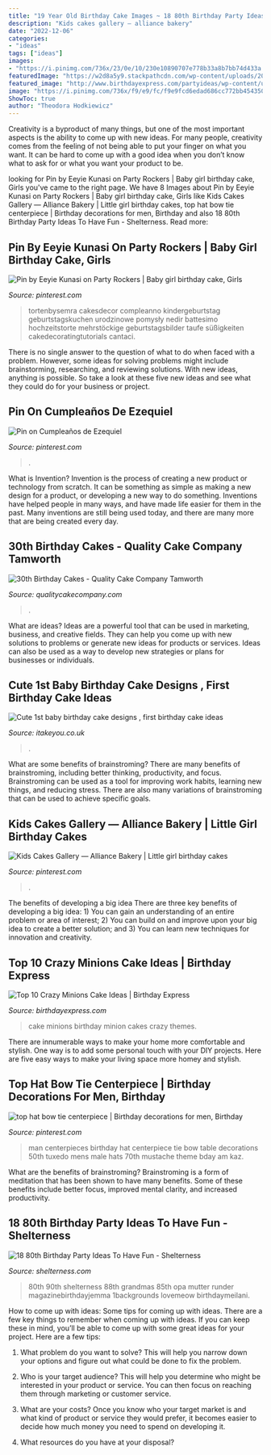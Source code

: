 ```yaml
---
title: "19 Year Old Birthday Cake Images ~ 18 80th Birthday Party Ideas To Have Fun"
description: "Kids cakes gallery — alliance bakery"
date: "2022-12-06"
categories:
- "ideas"
tags: ["ideas"]
images:
- "https://i.pinimg.com/736x/23/0e/10/230e10890707e778b33a8b7bb74d433a.jpg"
featuredImage: "https://w2d8a5y9.stackpathcdn.com/wp-content/uploads/2019/02/silver-white-drip-custom-topper-521x705.jpg"
featured_image: "http://www.birthdayexpress.com/partyideas/wp-content/uploads/2015/07/Minions-Cake-10.jpg"
image: "https://i.pinimg.com/736x/f9/e9/fc/f9e9fcd6edad686cc772bb454350357b--little-man-top-hats.jpg"
ShowToc: true
author: "Theodora Hodkiewicz"
---
```



Creativity is a byproduct of many things, but one of the most important aspects is the ability to come up with new ideas. For many people, creativity comes from the feeling of not being able to put your finger on what you want. It can be hard to come up with a good idea when you don’t know what to ask for or what you want your product to be.

	

		
looking for Pin by Eeyie Kunasi on Party Rockers | Baby girl birthday cake, Girls you've came to the right page. We have 8 Images about Pin by Eeyie Kunasi on Party Rockers | Baby girl birthday cake, Girls like Kids Cakes Gallery — Alliance Bakery | Little girl birthday cakes, top hat bow tie centerpiece | Birthday decorations for men, Birthday and also 18 80th Birthday Party Ideas To Have Fun - Shelterness. Read more:
		
    
## Pin By Eeyie Kunasi On Party Rockers | Baby Girl Birthday Cake, Girls

<img loading=lazy src="https://i.pinimg.com/736x/c9/dd/df/c9dddfed4ef76c44a90ccda90f6e3b93.jpg" onerror="this.onerror=null;this.src='https://tse2.mm.bing.net/th?id=OIP.c_JY4izXZ3tj9SmSPNOXAwHaJ3&amp;pid=15.1';" alt="Pin by Eeyie Kunasi on Party Rockers | Baby girl birthday cake, Girls">

_Source: pinterest.com_

>tortenbysemra cakesdecor compleanno kindergeburtstag geburtstagskuchen urodzinowe pomysły nedir battesimo hochzeitstorte mehrstöckige geburtstagsbilder taufe süßigkeiten cakedecoratingtutorials cantaci. 

	

There is no single answer to the question of what to do when faced with a problem. However, some ideas for solving problems might include brainstorming, researching, and reviewing solutions. With new ideas, anything is possible. So take a look at these five new ideas and see what they could do for your business or project.

    
## Pin On Cumpleaños De Ezequiel

<img loading=lazy src="https://i.pinimg.com/736x/23/0e/10/230e10890707e778b33a8b7bb74d433a.jpg" onerror="this.onerror=null;this.src='https://tse4.mm.bing.net/th?id=OIP.4Fj-rRGLWq9s7fJymCGG8wHaJ3&amp;pid=15.1';" alt="Pin on Cumpleaños de Ezequiel">

_Source: pinterest.com_

>. 

	

What is Invention?
Invention is the process of creating a new product or technology from scratch. It can be something as simple as making a new design for a product, or developing a new way to do something. Inventions have helped people in many ways, and have made life easier for them in the past. Many inventions are still being used today, and there are many more that are being created every day.

    
## 30th Birthday Cakes - Quality Cake Company Tamworth

<img loading=lazy src="https://w2d8a5y9.stackpathcdn.com/wp-content/uploads/2019/02/silver-white-drip-custom-topper-521x705.jpg" onerror="this.onerror=null;this.src='https://tse2.mm.bing.net/th?id=OIP.gqzuTUp-gW-zGxUJytW-mAHaKB&amp;pid=15.1';" alt="30th Birthday Cakes - Quality Cake Company Tamworth">

_Source: qualitycakecompany.com_

>. 

	

What are ideas?
Ideas are a powerful tool that can be used in marketing, business, and creative fields. They can help you come up with new solutions to problems or generate new ideas for products or services. Ideas can also be used as a way to develop new strategies or plans for businesses or individuals.

    
## Cute 1st Baby Birthday Cake Designs , First Birthday Cake Ideas

<img loading=lazy src="https://www.itakeyou.co.uk/wp-content/uploads/2020/09/birthday-cakes-1.jpg" onerror="this.onerror=null;this.src='https://tse1.mm.bing.net/th?id=OIP.tc8IdFlBVDipiG2UCRflZQHaK0&amp;pid=15.1';" alt="Cute 1st baby birthday cake designs , first birthday cake ideas">

_Source: itakeyou.co.uk_

>. 

	

What are some benefits of brainstroming?
There are many benefits of brainstroming, including better thinking, productivity, and focus. Brainstroming can be used as a tool for improving work habits, learning new things, and reducing stress. There are also many variations of brainstroming that can be used to achieve specific goals.

    
## Kids Cakes Gallery — Alliance Bakery | Little Girl Birthday Cakes

<img loading=lazy src="https://i.pinimg.com/736x/0e/be/18/0ebe182165ab9094cc20c99347e2c809.jpg" onerror="this.onerror=null;this.src='https://tse1.mm.bing.net/th?id=OIP.ED0XI-uOUyHiKYHkUwPwdAHaLH&amp;pid=15.1';" alt="Kids Cakes Gallery — Alliance Bakery | Little girl birthday cakes">

_Source: pinterest.com_

>. 

	

The benefits of developing a big idea
There are three key benefits of developing a big idea: 1) You can gain an understanding of an entire problem or area of interest; 2) You can build on and improve upon your big idea to create a better solution; and 3) You can learn new techniques for innovation and creativity.

    
## Top 10 Crazy Minions Cake Ideas | Birthday Express

<img loading=lazy src="http://www.birthdayexpress.com/partyideas/wp-content/uploads/2015/07/Minions-Cake-10.jpg" onerror="this.onerror=null;this.src='https://tse2.mm.bing.net/th?id=OIP.XxuPTZi7wbSN-aPvUa9HOAHaLH&amp;pid=15.1';" alt="Top 10 Crazy Minions Cake Ideas | Birthday Express">

_Source: birthdayexpress.com_

>cake minions birthday minion cakes crazy themes. 

	

There are innumerable ways to make your home more comfortable and stylish. One way is to add some personal touch with your DIY projects. Here are five easy ways to make your living space more homey and stylish.

    
## Top Hat Bow Tie Centerpiece | Birthday Decorations For Men, Birthday

<img loading=lazy src="https://i.pinimg.com/736x/f9/e9/fc/f9e9fcd6edad686cc772bb454350357b--little-man-top-hats.jpg" onerror="this.onerror=null;this.src='https://tse1.mm.bing.net/th?id=OIP.zxLfZHJ637g9WT0TO-6XVwHaNK&amp;pid=15.1';" alt="top hat bow tie centerpiece | Birthday decorations for men, Birthday">

_Source: pinterest.com_

>man centerpieces birthday hat centerpiece tie bow table decorations 50th tuxedo mens male hats 70th mustache theme bday am kaz. 

	

What are the benefits of brainstroming?
Brainstroming is a form of meditation that has been shown to have many benefits. Some of these benefits include better focus, improved mental clarity, and increased productivity.

    
## 18 80th Birthday Party Ideas To Have Fun - Shelterness

<img loading=lazy src="https://i.shelterness.com/2017/02/08-make-a-photo-collage-shaped-as-80.jpg" onerror="this.onerror=null;this.src='https://tse2.mm.bing.net/th?id=OIP.Jnh6anFpANNXCRsWeo0JsQHaFj&amp;pid=15.1';" alt="18 80th Birthday Party Ideas To Have Fun - Shelterness">

_Source: shelterness.com_

>80th 90th shelterness 88th grandmas 85th opa mutter runder magazinebirthdayjemma 1backgrounds lovemeow birthdaymeilani. 

	

How to come up with ideas: Some tips for coming up with ideas.
There are a few key things to remember when coming up with ideas. If you can keep these in mind, you’ll be able to come up with some great ideas for your project. Here are a few tips:
1. What problem do you want to solve? This will help you narrow down your options and figure out what could be done to fix the problem.

2. Who is your target audience? This will help you determine who might be interested in your product or service. You can then focus on reaching them through marketing or customer service.

3. What are your costs? Once you know who your target market is and what kind of product or service they would prefer, it becomes easier to decide how much money you need to spend on developing it.

4. What resources do you have at your disposal?

